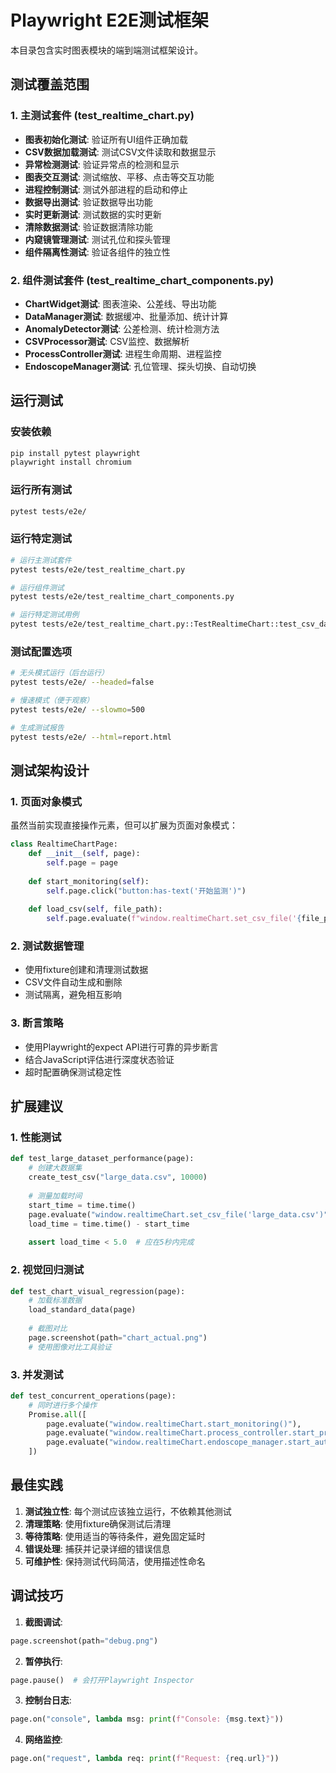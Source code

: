# Playwright E2E测试框架

本目录包含实时图表模块的端到端测试框架设计。

## 测试覆盖范围

### 1. 主测试套件 (test_realtime_chart.py)
- **图表初始化测试**: 验证所有UI组件正确加载
- **CSV数据加载测试**: 测试CSV文件读取和数据显示
- **异常检测测试**: 验证异常点的检测和显示
- **图表交互测试**: 测试缩放、平移、点击等交互功能
- **进程控制测试**: 测试外部进程的启动和停止
- **数据导出测试**: 验证数据导出功能
- **实时更新测试**: 测试数据的实时更新
- **清除数据测试**: 验证数据清除功能
- **内窥镜管理测试**: 测试孔位和探头管理
- **组件隔离性测试**: 验证各组件的独立性

### 2. 组件测试套件 (test_realtime_chart_components.py)
- **ChartWidget测试**: 图表渲染、公差线、导出功能
- **DataManager测试**: 数据缓冲、批量添加、统计计算
- **AnomalyDetector测试**: 公差检测、统计检测方法
- **CSVProcessor测试**: CSV监控、数据解析
- **ProcessController测试**: 进程生命周期、进程监控
- **EndoscopeManager测试**: 孔位管理、探头切换、自动切换

## 运行测试

### 安装依赖
```bash
pip install pytest playwright
playwright install chromium
```

### 运行所有测试
```bash
pytest tests/e2e/
```

### 运行特定测试
```bash
# 运行主测试套件
pytest tests/e2e/test_realtime_chart.py

# 运行组件测试
pytest tests/e2e/test_realtime_chart_components.py

# 运行特定测试用例
pytest tests/e2e/test_realtime_chart.py::TestRealtimeChart::test_csv_data_loading
```

### 测试配置选项
```bash
# 无头模式运行（后台运行）
pytest tests/e2e/ --headed=false

# 慢速模式（便于观察）
pytest tests/e2e/ --slowmo=500

# 生成测试报告
pytest tests/e2e/ --html=report.html
```

## 测试架构设计

### 1. 页面对象模式
虽然当前实现直接操作元素，但可以扩展为页面对象模式：

```python
class RealtimeChartPage:
    def __init__(self, page):
        self.page = page
        
    def start_monitoring(self):
        self.page.click("button:has-text('开始监测')")
        
    def load_csv(self, file_path):
        self.page.evaluate(f"window.realtimeChart.set_csv_file('{file_path}')")
```

### 2. 测试数据管理
- 使用fixture创建和清理测试数据
- CSV文件自动生成和删除
- 测试隔离，避免相互影响

### 3. 断言策略
- 使用Playwright的expect API进行可靠的异步断言
- 结合JavaScript评估进行深度状态验证
- 超时配置确保测试稳定性

## 扩展建议

### 1. 性能测试
```python
def test_large_dataset_performance(page):
    # 创建大数据集
    create_test_csv("large_data.csv", 10000)
    
    # 测量加载时间
    start_time = time.time()
    page.evaluate("window.realtimeChart.set_csv_file('large_data.csv')")
    load_time = time.time() - start_time
    
    assert load_time < 5.0  # 应在5秒内完成
```

### 2. 视觉回归测试
```python
def test_chart_visual_regression(page):
    # 加载标准数据
    load_standard_data(page)
    
    # 截图对比
    page.screenshot(path="chart_actual.png")
    # 使用图像对比工具验证
```

### 3. 并发测试
```python
def test_concurrent_operations(page):
    # 同时进行多个操作
    Promise.all([
        page.evaluate("window.realtimeChart.start_monitoring()"),
        page.evaluate("window.realtimeChart.process_controller.start_process('test')"),
        page.evaluate("window.realtimeChart.endoscope_manager.start_auto_switch()")
    ])
```

## 最佳实践

1. **测试独立性**: 每个测试应该独立运行，不依赖其他测试
2. **清理策略**: 使用fixture确保测试后清理
3. **等待策略**: 使用适当的等待条件，避免固定延时
4. **错误处理**: 捕获并记录详细的错误信息
5. **可维护性**: 保持测试代码简洁，使用描述性命名

## 调试技巧

1. **截图调试**:
```python
page.screenshot(path="debug.png")
```

2. **暂停执行**:
```python
page.pause()  # 会打开Playwright Inspector
```

3. **控制台日志**:
```python
page.on("console", lambda msg: print(f"Console: {msg.text}"))
```

4. **网络监控**:
```python
page.on("request", lambda req: print(f"Request: {req.url}"))
```